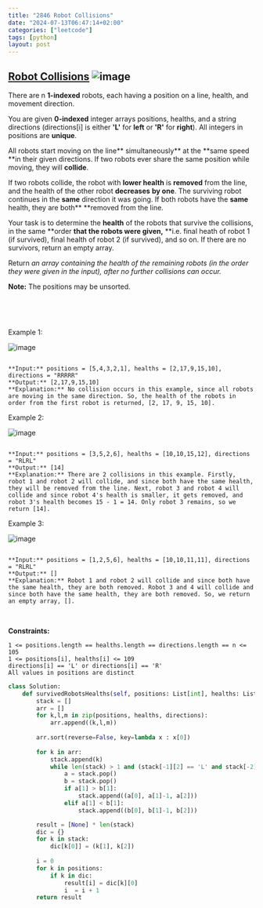 ```yaml
---
title: "2846 Robot Collisions"
date: "2024-07-13T06:47:14+02:00"
categories: ["leetcode"]
tags: [python]
layout: post
---
```


## [Robot Collisions](https://leetcode.com/problems/robot-collisions) ![image](https://img.shields.io/badge/Difficulty-Hard-red)

There are n **1-indexed** robots, each having a position on a line, health, and movement direction.

You are given **0-indexed** integer arrays positions, healths, and a string directions (directions[i] is either **'L'** for **left** or **'R'** for **right**). All integers in positions are **unique**.

All robots start moving on the line** simultaneously** at the **same speed **in their given directions. If two robots ever share the same position while moving, they will **collide**.

If two robots collide, the robot with **lower health** is **removed** from the line, and the health of the other robot **decreases** **by one**. The surviving robot continues in the **same** direction it was going. If both robots have the **same** health, they are both** **removed from the line.

Your task is to determine the **health** of the robots that survive the collisions, in the same **order **that the robots were given,** **i.e. final heath of robot 1 (if survived), final health of robot 2 (if survived), and so on. If there are no survivors, return an empty array.

Return *an array containing the health of the remaining robots (in the order they were given in the input), after no further collisions can occur.*

**Note:** The positions may be unsorted.

 

 

Example 1:

![image](https://assets.leetcode.com/uploads/2023/05/15/image-20230516011718-12.png)

```

**Input:** positions = [5,4,3,2,1], healths = [2,17,9,15,10], directions = "RRRRR"
**Output:** [2,17,9,15,10]
**Explanation:** No collision occurs in this example, since all robots are moving in the same direction. So, the health of the robots in order from the first robot is returned, [2, 17, 9, 15, 10].

```

Example 2:

![image](https://assets.leetcode.com/uploads/2023/05/15/image-20230516004433-7.png)

```

**Input:** positions = [3,5,2,6], healths = [10,10,15,12], directions = "RLRL"
**Output:** [14]
**Explanation:** There are 2 collisions in this example. Firstly, robot 1 and robot 2 will collide, and since both have the same health, they will be removed from the line. Next, robot 3 and robot 4 will collide and since robot 4's health is smaller, it gets removed, and robot 3's health becomes 15 - 1 = 14. Only robot 3 remains, so we return [14].

```

Example 3:

![image](https://assets.leetcode.com/uploads/2023/05/15/image-20230516005114-9.png)

```

**Input:** positions = [1,2,5,6], healths = [10,10,11,11], directions = "RLRL"
**Output:** []
**Explanation:** Robot 1 and robot 2 will collide and since both have the same health, they are both removed. Robot 3 and 4 will collide and since both have the same health, they are both removed. So, we return an empty array, [].
```

 

**Constraints:**

	1 <= positions.length == healths.length == directions.length == n <= 105
	1 <= positions[i], healths[i] <= 109
	directions[i] == 'L' or directions[i] == 'R'
	All values in positions are distinct

```python
class Solution:
    def survivedRobotsHealths(self, positions: List[int], healths: List[int], directions: str) -> List[int]:
        stack = []
        arr = []
        for k,l,m in zip(positions, healths, directions):
            arr.append((k,l,m))
        
        arr.sort(reverse=False, key=lambda x : x[0])
        
        for k in arr:
            stack.append(k)
            while len(stack) > 1 and (stack[-1][2] == 'L' and stack[-2][2] == 'R'):
                a = stack.pop()
                b = stack.pop()
                if a[1] > b[1]:
                    stack.append((a[0], a[1]-1, a[2]))
                elif a[1] < b[1]:
                    stack.append((b[0], b[1]-1, b[2]))

        result = [None] * len(stack)
        dic = {}
        for k in stack:
            dic[k[0]] = (k[1], k[2])
        
        i = 0
        for k in positions:
            if k in dic:
                result[i] = dic[k][0]
                i  = i + 1
        return result

            


        
```